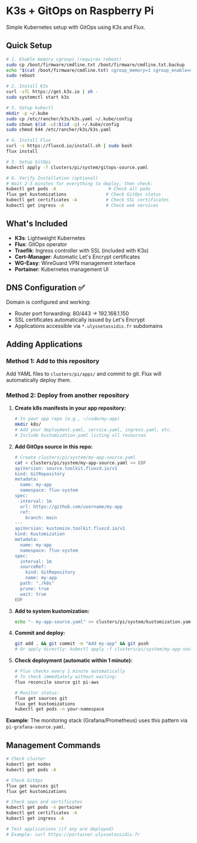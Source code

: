 # K3s + GitOps on Raspberry Pi

Simple Kubernetes setup with GitOps using K3s and Flux.

## Quick Setup

```bash
# 1. Enable memory cgroups (requires reboot)
sudo cp /boot/firmware/cmdline.txt /boot/firmware/cmdline.txt.backup
echo "$(cat /boot/firmware/cmdline.txt) cgroup_memory=1 cgroup_enable=memory" | sudo tee /boot/firmware/cmdline.txt
sudo reboot

# 2. Install K3s
curl -sfL https://get.k3s.io | sh -
sudo systemctl start k3s

# 3. Setup kubectl
mkdir -p ~/.kube
sudo cp /etc/rancher/k3s/k3s.yaml ~/.kube/config
sudo chown $(id -u):$(id -g) ~/.kube/config
sudo chmod 644 /etc/rancher/k3s/k3s.yaml

# 4. Install Flux
curl -s https://fluxcd.io/install.sh | sudo bash
flux install

# 5. Setup GitOps
kubectl apply -f clusters/pi/system/gitops-source.yaml

# 6. Verify Installation (optional)
# Wait 2-3 minutes for everything to deploy, then check:
kubectl get pods -A                    # Check all pods
flux get kustomizations               # Check GitOps status  
kubectl get certificates -A           # Check SSL certificates
kubectl get ingress -A                # Check web services
```

## What's Included

- **K3s**: Lightweight Kubernetes
- **Flux**: GitOps operator  
- **Traefik**: Ingress controller with SSL (included with K3s)
- **Cert-Manager**: Automatic Let's Encrypt certificates
- **WG-Easy**: WireGuard VPN management interface
- **Portainer**: Kubernetes management UI

## DNS Configuration ✅

Domain is configured and working:
- Router port forwarding: 80/443 → 192.168.1.150  
- SSL certificates automatically issued by Let's Encrypt
- Applications accessible via `*.ulyssetassidis.fr` subdomains

## Adding Applications

### Method 1: Add to this repository
Add YAML files to `clusters/pi/apps/` and commit to git. Flux will automatically deploy them.

### Method 2: Deploy from another repository

1. **Create k8s manifests in your app repository:**
   ```bash
   # In your app repo (e.g., ~/code/my-app)
   mkdir k8s/
   # Add your deployment.yaml, service.yaml, ingress.yaml, etc.
   # Include kustomization.yaml listing all resources
   ```

2. **Add GitOps source in this repo:**
   ```bash
   # Create clusters/pi/system/my-app-source.yaml
   cat > clusters/pi/system/my-app-source.yaml << EOF
   apiVersion: source.toolkit.fluxcd.io/v1
   kind: GitRepository
   metadata:
     name: my-app
     namespace: flux-system
   spec:
     interval: 1m
     url: https://github.com/username/my-app
     ref:
       branch: main
   ---
   apiVersion: kustomize.toolkit.fluxcd.io/v1
   kind: Kustomization
   metadata:
     name: my-app
     namespace: flux-system
   spec:
     interval: 1m
     sourceRef:
       kind: GitRepository
       name: my-app
     path: "./k8s"
     prune: true
     wait: true
   EOF
   ```

3. **Add to system kustomization:**
   ```bash
   echo "- my-app-source.yaml" >> clusters/pi/system/kustomization.yaml
   ```

4. **Commit and deploy:**
   ```bash
   git add . && git commit -m "Add my-app" && git push
   # Or apply directly: kubectl apply -f clusters/pi/system/my-app-source.yaml
   ```

5. **Check deployment (automatic within 1 minute):**
   ```bash
   # Flux checks every 1 minute automatically
   # To check immediately without waiting:
   flux reconcile source git pi-aws
   
   # Monitor status:
   flux get sources git
   flux get kustomizations
   kubectl get pods -n your-namespace
   ```

**Example**: The monitoring stack (Grafana/Prometheus) uses this pattern via `pi-grafana-source.yaml`.

## Management Commands

```bash
# Check cluster
kubectl get nodes
kubectl get pods -A

# Check GitOps
flux get sources git
flux get kustomizations

# Check apps and certificates
kubectl get pods -n portainer
kubectl get certificates -A  
kubectl get ingress -A

# Test applications (if any are deployed)
# Example: curl https://portainer.ulyssetassidis.fr
```
